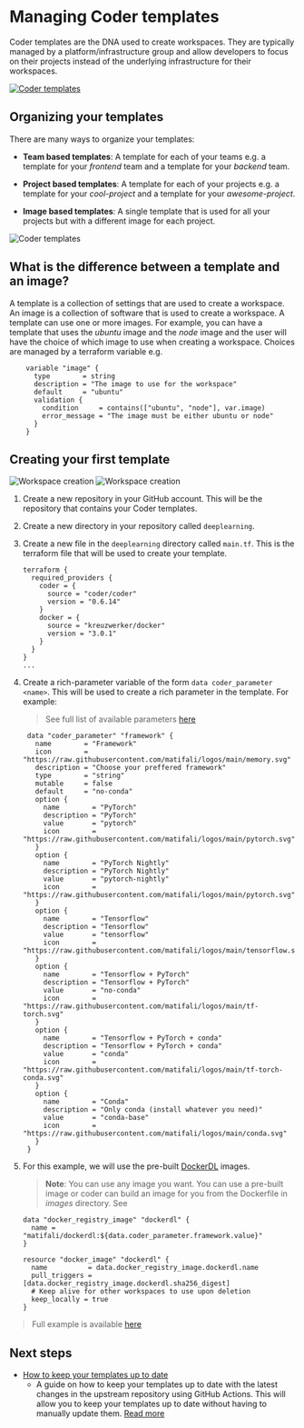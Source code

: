 # Managing Coder templates

Coder templates are the DNA used to create workspaces. They are typically managed by a platform/infrastructure group and allow developers to focus on their projects instead of the underlying infrastructure for their workspaces.

[![Coder templates](./static/templates.png)](./static/templates.png)

## Organizing your templates

There are many ways to organize your templates:

- **Team based templates**: A template for each of your teams e.g. a template for your _frontend_ team and a template for your _backend_ team.

- **Project based templates**: A template for each of your projects e.g. a template for your _cool-project_ and a template for your _awesome-project_.

- **Image based templates**: A single template that is used for all your projects but with a different image for each project.

![Coder templates](./static/templates-cases.png)

## What is the difference between a template and an image?

A template is a collection of settings that are used to create a workspace. An image is a collection of software that is used to create a workspace. A template can use one or more images. For example, you can have a template that uses the _ubuntu_ image and the _node_ image and the user will have the choice of which image to use when creating a workspace. Choices are managed by a terraform variable e.g.

```hcl
    variable "image" {
      type        = string
      description = "The image to use for the workspace"
      default     = "ubuntu"
      validation {
        condition     = contains(["ubuntu", "node"], var.image)
        error_message = "The image must be either ubuntu or node"
      }
    }
```

## Creating your first template

![Workspace creation](./static/workspace-creation-1.png)
![Workspace creation](./static/workspace-creation-2.png)

1. Create a new repository in your GitHub account. This will be the repository that contains your Coder templates.

2. Create a new directory in your repository called `deeplearning`.

3. Create a new file in the `deeplearning` directory called `main.tf`. This is the terraform file that will be used to create your template.

   ```hcl
   terraform {
     required_providers {
       coder = {
         source = "coder/coder"
         version = "0.6.14"
       }
       docker = {
         source = "kreuzwerker/docker"
         version = "3.0.1"
       }
     }
   }
   ...
   ```

4. Create a rich-parameter variable of the form `data coder_parameter <name>`. This will be used to create a rich parameter in the template. For example:

   > See full list of available parameters [here](https://registry.terraform.io/providers/coder/coder/latest/docs/data-sources/parameter)

   ```hcl
    data "coder_parameter" "framework" {
      name        = "Framework"
      icon        = "https://raw.githubusercontent.com/matifali/logos/main/memory.svg"
      description = "Choose your preffered framework"
      type        = "string"
      mutable     = false
      default     = "no-conda"
      option {
        name        = "PyTorch"
        description = "PyTorch"
        value       = "pytorch"
        icon        = "https://raw.githubusercontent.com/matifali/logos/main/pytorch.svg"
      }
      option {
        name        = "PyTorch Nightly"
        description = "PyTorch Nightly"
        value       = "pytorch-nightly"
        icon        = "https://raw.githubusercontent.com/matifali/logos/main/pytorch.svg"
      }
      option {
        name        = "Tensorflow"
        description = "Tensorflow"
        value       = "tensorflow"
        icon        = "https://raw.githubusercontent.com/matifali/logos/main/tensorflow.svg"
      }
      option {
        name        = "Tensorflow + PyTorch"
        description = "Tensorflow + PyTorch"
        value       = "no-conda"
        icon        = "https://raw.githubusercontent.com/matifali/logos/main/tf-torch.svg"
      }
      option {
        name        = "Tensorflow + PyTorch + conda"
        description = "Tensorflow + PyTorch + conda"
        value       = "conda"
        icon        = "https://raw.githubusercontent.com/matifali/logos/main/tf-torch-conda.svg"
      }
      option {
        name        = "Conda"
        description = "Only conda (install whatever you need)"
        value       = "conda-base"
        icon        = "https://raw.githubusercontent.com/matifali/logos/main/conda.svg"
      }
    }
   ```

5. For this example, we will use the pre-built [DockerDL](https://github.com/matifali/dockerdl) images.

   > **Note**: You can use any image you want. You can use a pre-built image or coder can build an image for you from the Dockerfile in _images_ directory. See

   ```hcl
   data "docker_registry_image" "dockerdl" {
     name = "matifali/dockerdl:${data.coder_parameter.framework.value}"
   }

   resource "docker_image" "dockerdl" {
     name          = data.docker_registry_image.dockerdl.name
     pull_triggers = [data.docker_registry_image.dockerdl.sha256_digest]
     # Keep alive for other workspaces to use upon deletion
     keep_locally = true
   }

   ```

> Full example is available [here](https://github.com/matifali/coder-templates/blob/main/deeplearning/main.tf)

## Next steps

- [How to keep your templates up to date](./keep-up-to-date)
  - A guide on how to keep your templates up to date with the latest changes in the upstream repository using GitHub Actions. This will allow you to keep your templates up to date without having to manually update them. [Read more](./keep-up-to-date)
